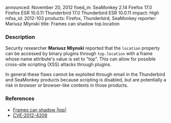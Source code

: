 announced: November 20, 2012
fixed_in: SeaMonkey 2.14
          Firefox 17.0
          Firefox ESR 10.0.11
          Thunderbird 17.0
          Thunderbird ESR 10.0.11
impact: High
mfsa_id: 2012-103
products: Firefox, Thunderbird, SeaMonkey
reporter: Mariusz Mlynski
title: Frames can shadow top.location

<h3>Description</h3>

<p>Security researcher <strong>Mariusz Mlynski</strong> reported that the <code>location</code> property can be accessed by binary plugins through <code>top.location</code> with a frame whose name attribute's value is set to "top". This can allow for possible cross-site scripting (XSS) attacks through plugins. 
</p>

<p class="note">In general these flaws cannot be exploited through email in the
Thunderbird and SeaMonkey products because scripting is disabled, but are
potentially a risk in browser or browser-like contexts in those products.</p>


<h3>References</h3>

<ul>
  <li><a href="https://bugzilla.mozilla.org/show_bug.cgi?id=792405">
      Frames can shadow |top|</a></li>
  <li><a href="http://cve.mitre.org/cgi-bin/cvename.cgi?name=CVE-2012-4209" class="ex-ref">CVE-2012-4209</a></li>
</ul>



